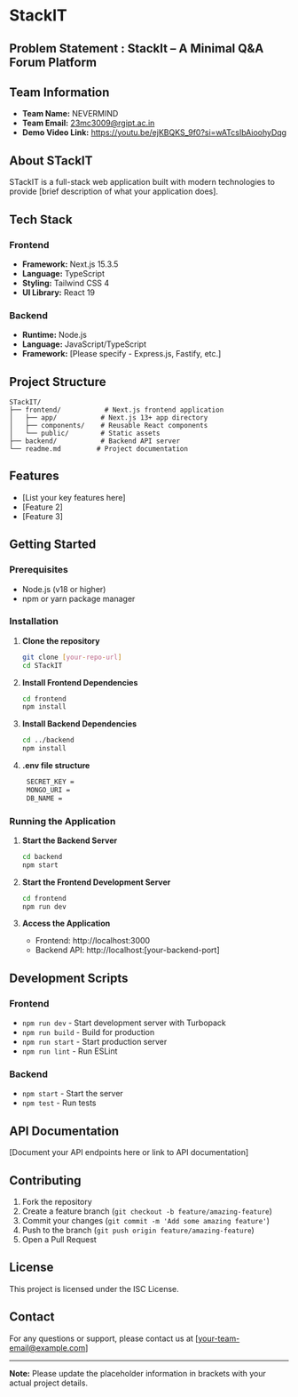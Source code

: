 # StackIT

## Problem Statement : StackIt – A Minimal Q&A Forum Platform


## Team Information
- **Team Name:** NEVERMIND
- **Team Email:** 23mc3009@rgipt.ac.in
- **Demo Video Link:** https://youtu.be/ejKBQKS_9f0?si=wATcsIbAioohyDqg

## About STackIT
STackIT is a full-stack web application built with modern technologies to provide [brief description of what your application does].

## Tech Stack

### Frontend
- **Framework:** Next.js 15.3.5
- **Language:** TypeScript
- **Styling:** Tailwind CSS 4
- **UI Library:** React 19

### Backend
- **Runtime:** Node.js
- **Language:** JavaScript/TypeScript
- **Framework:** [Please specify - Express.js, Fastify, etc.]

## Project Structure
```
STackIT/
├── frontend/           # Next.js frontend application
│   ├── app/           # Next.js 13+ app directory
│   ├── components/    # Reusable React components
│   └── public/        # Static assets
├── backend/           # Backend API server
└── readme.md         # Project documentation
```

## Features
- [List your key features here]
- [Feature 2]
- [Feature 3]

## Getting Started

### Prerequisites
- Node.js (v18 or higher)
- npm or yarn package manager

### Installation

1. **Clone the repository**
   ```bash
   git clone [your-repo-url]
   cd STackIT
   ```

2. **Install Frontend Dependencies**
   ```bash
   cd frontend
   npm install
   ```

3. **Install Backend Dependencies**
   ```bash
   cd ../backend
   npm install
   ```
4. **.env file structure**
   ```bash
    SECRET_KEY =
    MONGO_URI =
    DB_NAME =
   ```
### Running the Application

1. **Start the Backend Server**
   ```bash
   cd backend
   npm start
   ```

2. **Start the Frontend Development Server**
   ```bash
   cd frontend
   npm run dev
   ```

3. **Access the Application**
   - Frontend: http://localhost:3000
   - Backend API: http://localhost:[your-backend-port]

## Development Scripts

### Frontend
- `npm run dev` - Start development server with Turbopack
- `npm run build` - Build for production
- `npm run start` - Start production server
- `npm run lint` - Run ESLint

### Backend
- `npm start` - Start the server
- `npm test` - Run tests

## API Documentation
[Document your API endpoints here or link to API documentation]

## Contributing
1. Fork the repository
2. Create a feature branch (`git checkout -b feature/amazing-feature`)
3. Commit your changes (`git commit -m 'Add some amazing feature'`)
4. Push to the branch (`git push origin feature/amazing-feature`)
5. Open a Pull Request

## License
This project is licensed under the ISC License.

## Contact
For any questions or support, please contact us at [your-team-email@example.com]

---

**Note:** Please update the placeholder information in brackets with your actual project details.
